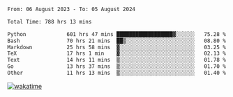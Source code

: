 <!--START_SECTION:waka-->

```txt
From: 06 August 2023 - To: 05 August 2024

Total Time: 788 hrs 13 mins

Python             601 hrs 47 mins ██████████████████▓░░░░░░   75.28 %
Bash               70 hrs 21 mins  ██▒░░░░░░░░░░░░░░░░░░░░░░   08.80 %
Markdown           25 hrs 58 mins  ▓░░░░░░░░░░░░░░░░░░░░░░░░   03.25 %
TeX                17 hrs 1 min    ▓░░░░░░░░░░░░░░░░░░░░░░░░   02.13 %
Text               14 hrs 11 mins  ▒░░░░░░░░░░░░░░░░░░░░░░░░   01.78 %
Go                 13 hrs 37 mins  ▒░░░░░░░░░░░░░░░░░░░░░░░░   01.70 %
Other              11 hrs 13 mins  ▒░░░░░░░░░░░░░░░░░░░░░░░░   01.40 %
```

<!--END_SECTION:waka-->
[![wakatime](https://wakatime.com/badge/user/5f89a63a-5294-4958-ad30-2b3455e63f2a.svg)](https://wakatime.com/@5f89a63a-5294-4958-ad30-2b3455e63f2a)
